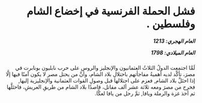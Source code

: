 <h1 dir="rtl">فشل الحملة الفرنسية في إخضاع الشام وفلسطين .</h1>

<h5 dir="rtl">العام الهجري:  1213

العام الميلادي: 1798

</h5>

<p dir="rtl">لَمَّا اجتمعت الدولُ الثلاثُ العثمانيون والإنجليز والروس على حرب نابليون بونابرت في مصرَ، تأكَّد لديه أهميةُ مفاجأتهم باحتلالِ بلاد الشام، وأنَّ من يحتل مصر لا يكون آمنًا فيها إلَّا إذا احتَلَّ بلاد الشام, فعزم على احتلالها قبل وصولِ القوات العثمانية والإنجليزية إليها, فخرج من مصرَ ومعه ثلاثة عشر ألف مقاتل، قاصدًا بلاد الشام من طريقِ العريشِ، فاحتَلَّها ثم أخذ غزة والرملة ويافا, ثمَّ رحل من يافا لعكَّا.</p></br>

